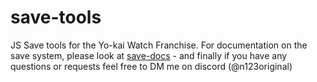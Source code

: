 # save-tools
JS Save tools for the Yo-kai Watch Franchise. For documentation on the save system, please look at [save-docs](n123git.github.io/save-docs) - and finally if you have any questions or requests feel free to DM me on discord (@n123original)
